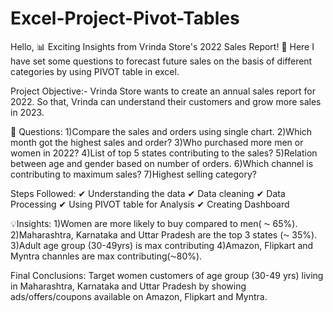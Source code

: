 # Excel-Project-Pivot-Tables
Hello,
📊 Exciting Insights from Vrinda Store's 2022 Sales Report! 🚀
Here I have set some questions to forecast future sales on the basis of different categories by using PIVOT table in excel.

Project Objective:- Vrinda Store wants to create an annual sales report for 2022. So that, Vrinda can understand their customers and grow more sales in 2023.

📝 Questions:
1)Compare the sales and orders using single chart.
2)Which month got the highest sales and order?
3)Who purchased more men or women in 2022?
4)List of top 5 states contributing to the sales?
5)Relation between age and gender based on number of orders.
6)Which channel is contributing to maximum sales?
7)Highest selling category?

Steps Followed:
✔ Understanding the data
✔ Data cleaning
✔ Data Processing
✔ Using PIVOT table for Analysis
✔ Creating Dashboard

💡Insights:
1)Women are more likely to buy compared to men( ⁓ 65%).
2)Maharashtra, Karnataka and Uttar Pradesh are the top 3 states (⁓ 35%). 3)Adult age group (30-49yrs) is max contributing
4)Amazon, Flipkart and Myntra channles are max contributing(⁓80%).

Final Conclusions:
Target women customers of age group (30-49 yrs) living in Maharashtra, Karnataka and Uttar Pradesh by showing ads/offers/coupons available on Amazon, Flipkart and Myntra.
